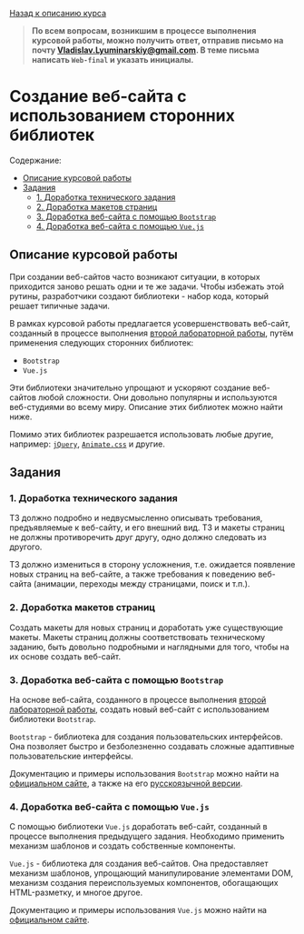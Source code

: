 [Назад к описанию курса](../README.md)

> **По всем вопросам, возникшим в процессе выполнения курсовой работы, можно получить ответ, отправив письмо на почту Vladislav.Lyuminarskiy@gmail.com. В теме письма написать `Web-final` и указать инициалы.**

# Создание веб-сайта с использованием сторонних библиотек

Содержание:
- [Описание курсовой работы](#Описание-курсовой-работы)
- [Задания](#Задания)
  - [1. Доработка технического задания](#1-Доработка-технического-задания)
  - [2. Доработка макетов страниц](#2-Доработка-макетов-страниц)
  - [3. Доработка веб-сайта с помощью `Bootstrap`](#3-Доработка-веб-сайта-с-помощью-bootstrap)
  - [4. Доработка веб-сайта с помощью `Vue.js`](#4-Доработка-веб-сайта-с-помощью-vuejs)

## Описание курсовой работы

При создании веб-сайтов часто возникают ситуации, в которых приходится заново решать одни и те же задачи. Чтобы избежать этой рутины, разработчики создают библиотеки - набор кода, который решает типичные задачи.

В рамках курсовой работы предлагается усовершенствовать веб-сайт, созданный в процессе выполнения [второй лабораторной работы](../labs/lab2.md), путём применения следующих сторонних библиотек:

- `Bootstrap`
- `Vue.js`

Эти библиотеки значительно упрощают и ускоряют создание веб-сайтов любой сложности. Они довольно популярны и используются веб-студиями во всему миру. Описание этих библиотек можно найти ниже.

Помимо этих библиотек разрешается использовать любые другие, например: [`jQuery`](https://jquery.com), [`Animate.css`](https://daneden.github.io/animate.css/) и другие.

## Задания

### 1. Доработка технического задания

ТЗ должно подробно и недвусмысленно описывать требования, предъявляемые к веб-сайту, и его внешний вид. ТЗ и макеты страниц не должны противоречить друг другу, одно должно следовать из другого.

ТЗ должно измениться в сторону усложнения, т.е. ожидается появление новых страниц на веб-сайте, а также требования к поведению веб-сайта (анимации, переходы между страницами, поиск и т.п.).

### 2. Доработка макетов страниц

Создать макеты для новых страниц и доработать уже существующие макеты. Макеты страниц должны соответствовать техническому заданию, быть довольно подробными и наглядными для того, чтобы на их основе создать веб-сайт.

### 3. Доработка веб-сайта с помощью `Bootstrap`

На основе веб-сайта, созданного в процессе выполнения [второй лабораторной работы](../labs/lab2.md), создать новый веб-сайт с использованием библиотеки `Bootstrap`.

`Bootstrap` - библиотека для создания пользовательских интерфейсов. Она позволяет быстро и безболезненно создавать сложные адаптивные пользовательские интерфейсы.

Документацию и примеры использования `Bootstrap` можно найти на [официальном сайте](https://getbootstrap.com), а также на его [русскоязычной версии](http://getbootstrap.ru/docs/v4-alpha/).

### 4. Доработка веб-сайта с помощью `Vue.js`

С помощью библиотеки `Vue.js` доработать веб-сайт, созданный в процессе выполнения предыдущего задания. Необходимо применить механизм шаблонов и создать собственные компоненты.

`Vue.js` - библиотека для создания веб-сайтов. Она предоставляет механизм шаблонов, упрощающий манипулирование элементами DOM, механизм создания переиспользуемых компонентов, обогащающих HTML-разметку, и многое другое.

Документацию и примеры использования `Vue.js` можно найти на [официальном сайте](https://ru.vuejs.org/index.html).

